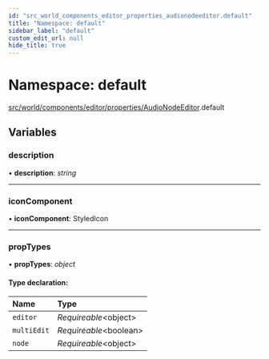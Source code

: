 ```yaml
---
id: "src_world_components_editor_properties_audionodeeditor.default"
title: "Namespace: default"
sidebar_label: "default"
custom_edit_url: null
hide_title: true
---
```


# Namespace: default

[src/world/components/editor/properties/AudioNodeEditor](src_world_components_editor_properties_audionodeeditor.md).default

## Variables

### description

• **description**: *string*

___

### iconComponent

• **iconComponent**: StyledIcon

___

### propTypes

• **propTypes**: *object*

#### Type declaration:

Name | Type |
:------ | :------ |
`editor` | *Requireable*<object\> |
`multiEdit` | *Requireable*<boolean\> |
`node` | *Requireable*<object\> |
